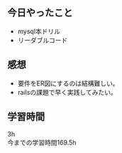 ## 今日やったこと
- mysql本ドリル
- リーダブルコード

## 感想
- 要件をER図にするのは結構難しい。
- railsの課題で早く実践してみたい。


## 学習時間
3h  
今までの学習時間169.5h

